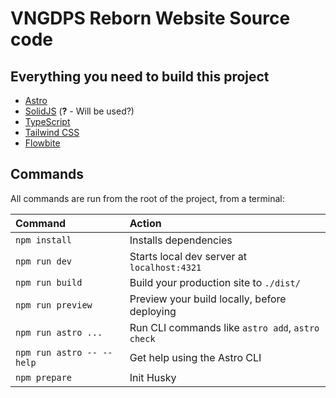 # VNGDPS Reborn Website Source code

## Everything you need to build this project
- [Astro](https://astro.build/)
- [SolidJS](https://www.solidjs.com/) (**?** - Will be used?)
- [TypeScript](https://www.typescriptlang.org/)
- [Tailwind CSS](https://tailwindcss.com/)
- [Flowbite](https://flowbite.com/)

## Commands

All commands are run from the root of the project, from a terminal:

| Command                   | Action                                           |
| :------------------------ | :----------------------------------------------- |
| `npm install`             | Installs dependencies                            |
| `npm run dev`             | Starts local dev server at `localhost:4321`      |
| `npm run build`           | Build your production site to `./dist/`          |
| `npm run preview`         | Preview your build locally, before deploying     |
| `npm run astro ...`       | Run CLI commands like `astro add`, `astro check` |
| `npm run astro -- --help` | Get help using the Astro CLI                     |
| `npm prepare`             | Init Husky                                       |
